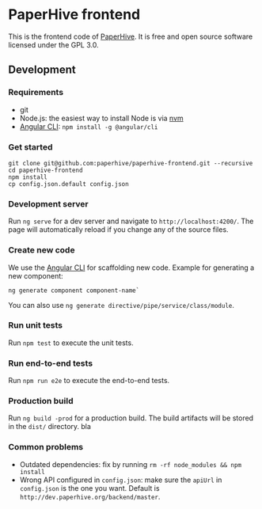 # PaperHive frontend

This is the frontend code of [PaperHive](https://paperhive.org). It is free and open source software licensed under the GPL 3.0.

## Development

### Requirements

* git
* Node.js: the easiest way to install Node is via
  [nvm](https://github.com/creationix/nvm)
* [Angular CLI](https://github.com/angular/angular-cli/): `npm install -g @angular/cli`

### Get started
```
git clone git@github.com:paperhive/paperhive-frontend.git --recursive
cd paperhive-frontend
npm install
cp config.json.default config.json
```

### Development server

Run `ng serve` for a dev server and navigate to `http://localhost:4200/`. The page will automatically reload if you change any of the source files.

### Create new code

We use the [Angular CLI](https://github.com/angular/angular-cli/) for scaffolding new code. Example for generating a new component:
```
ng generate component component-name`
```
You can also use `ng generate directive/pipe/service/class/module`.

### Run unit tests

Run `npm test` to execute the unit tests.

### Run end-to-end tests

Run `npm run e2e` to execute the end-to-end tests.

### Production build

Run `ng build -prod` for a production build. The build artifacts will be stored in the `dist/` directory.
bla

### Common problems

 * Outdated dependencies: fix by running `rm -rf node_modules && npm install`
 * Wrong API configured in `config.json`: make sure the `apiUrl` in `config.json` is the one you want. Default is `http://dev.paperhive.org/backend/master`.
